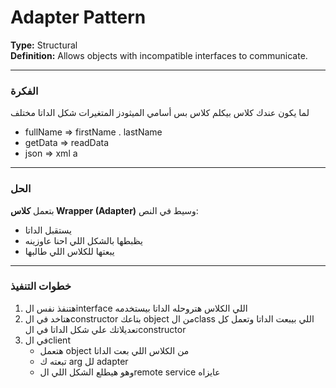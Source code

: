 # Adapter Pattern

**Type:** Structural  
**Definition:** Allows objects with incompatible interfaces to communicate.

---
### الفكرة
لما يكون عندك كلاس بيكلم كلاس بس أسامي الميثودز المتغيرات شكل الداتا مختلف 
- fullName => firstName . lastName
- getData => readData
- json => xml
a

---

### الحل
بتعمل **كلاس Wrapper (Adapter)** وسيط في النص:
- يستقبل الداتا
- يظبطها بالشكل اللي احنا عاوزينه
- يبعتها للكلاس اللي طالبها

---


### خطوات التنفيذ
1. هتنفذ نفس الinterface اللي الكلاس هتروحله الداتا بيستخدمه
2. هتاخد في الconstructor بتاعك object من الclass  اللي بيبعت الداتا وتعمل كل تعديلاتك علي شكل الداتا في الconstructor 
3. في الclient
   - هتعمل object من الكلاس اللي بعت الداتا
   - تبعته ك arg لل adapter 
   - وهو هيطلع الشكل اللي الremote service عايزاه